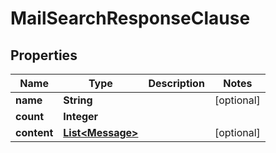 

# MailSearchResponseClause


## Properties

| Name | Type | Description | Notes |
|------------ | ------------- | ------------- | -------------|
|**name** | **String** |  |  [optional] |
|**count** | **Integer** |  |  |
|**content** | [**List&lt;Message&gt;**](Message.md) |  |  [optional] |



